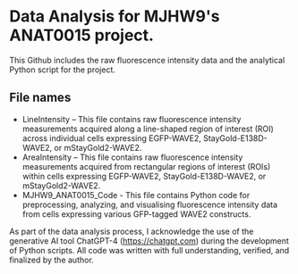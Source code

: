 # Data Analysis for MJHW9's ANAT0015 project.

This Github includes the raw fluorescence intensity data and the analytical Python script for the project. 

## File names
- LineIntensity – This file contains raw fluorescence intensity measurements acquired along a line-shaped region of interest (ROI) across individual cells expressing EGFP-WAVE2, StayGold-E138D-WAVE2, or mStayGold2-WAVE2.
- AreaIntensity – This file contains raw fluorescence intensity measurements acquired from rectangular regions of interest (ROIs) within cells expressing EGFP-WAVE2, StayGold-E138D-WAVE2, or mStayGold2-WAVE2.
- MJHW9_ANAT0015_Code - This file contains Python code for preprocessing, analyzing, and visualising fluorescence intensity data from cells expressing various GFP-tagged WAVE2 constructs.

As part of the data analysis process, I acknowledge the use of the generative AI tool ChatGPT-4 (https://chatgpt.com) during the development of Python scripts. All code was written with full understanding, verified, and finalized by the author.


